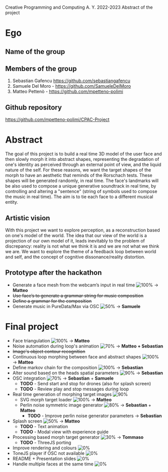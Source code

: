 Creative Programming and Computing
A. Y. 2022-2023
Abstract of the project

# Ego

## Name of the group

## Members of the group
1.	Sebastian Gafencu https://github.com/sebastiangafencu
2.	Samuele Del Moro - https://github.com/SamueleDelMoro
3.	Matteo Pettenò - https://github.com/mpetteno-polimi

## Github repository
https://github.com/mpetteno-polimi/CPAC-Project

# Abstract
The goal of this project is to build a real time 3D model of the user face and then slowly morph it into abstract shapes, representing the degradation of one's identity as perceived through an external point of view, and the liquid nature of the self.
For these reasons, we want the target shapes of the morph to have an aesthetic that reminds of the Rorschach tests. These shapes will be generated randomly, in real time.
The face's landmarks will be also used to compose a unique generative soundtrack in real time, by controlling and altering a "sentence" (string of symbols used to compose the music in real time). The aim is to tie each face to a different musical entity.

## Artistic vision
With this project we want to explore perception, as a reconstruction based on one's model of the world. The idea that our view of the world is a projection of our own model of it, leads inevitably to the problem of discrepancy: reality is not what we think it is and we are not what we think we are. We want to explore the theme of a feedback loop between world and self, and the concept of cognitive dissonance/reality distortion.

## Prototype after the hackathon
- Generate a face mesh from the webcam’s input in real time ![100%](https://progress-bar.dev/100) &rarr; **Matteo**
- ~~Use face’s to generate a grammar string for music composition~~
- ~~Define a grammar for the composition~~
- Generate music in PureData/Max via OSC ![50%](https://progress-bar.dev/70) &rarr; **Samuele**

# Final project
- Face triangulation ![100%](https://progress-bar.dev/100) &rarr; **Matteo**
- Noise automation during loop's animation ![70%](https://progress-bar.dev/20) &rarr; **Matteo + Sebastian**
- ~~Image's object contour recognition~~
- Continuous loop morphing between face and abstract shapes ![100%](https://progress-bar.dev/100) &rarr; **Matteo**
- Define markov chain for the composition ![100%](https://progress-bar.dev/100) &rarr; **Sebastian**
- Alter sound based on the heads spatial parameters ![90%](https://progress-bar.dev/90) &rarr; **Sebastian**
- OSC integration ![70%](https://progress-bar.dev/70) &rarr; **Sebastian** + **Samuele**
  - **TODO** - Send start and stop for drones (also for splash screen)
  - **TODO** - Review play and stop messages during loop
- Real time generation of morphing target images ![90%](https://progress-bar.dev/90)
  - SVG morph target loader ![100%](https://progress-bar.dev/100) &rarr; **Matteo**
  - Perlin noise symmetric image generator ![80%](https://progress-bar.dev/80) &rarr; **Sebastian** + **Matteo**
    - **TODO** - Improve perlin noise generator parameters &rarr; **Sebastian**
- Splash screen ![50%](https://progress-bar.dev/50) &rarr; **Matteo**
  - **TODO** - Text animation
  - **TODO** - Modal view with experience guide
- Processing based morph target generator ![30%](https://progress-bar.dev/30) &rarr; **Tommaso**
  - **TODO** - ThreeJS porting
- Improve rendering and colours ![0%](https://progress-bar.dev/0)
- ToneJS player if OSC not available ![0%](https://progress-bar.dev/0)
- README + Presentation slides ![0%](https://progress-bar.dev/0)
- Handle multiple faces at the same time ![0%](https://progress-bar.dev/0)
